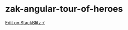 # zak-angular-tour-of-heroes

[Edit on StackBlitz ⚡️](https://stackblitz.com/edit/zak-angular-tour-of-heroes)